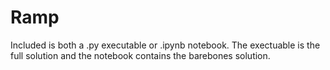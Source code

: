# Ramp

Included is both a .py executable or .ipynb notebook. 
The exectuable is the full solution and the notebook contains the barebones solution.